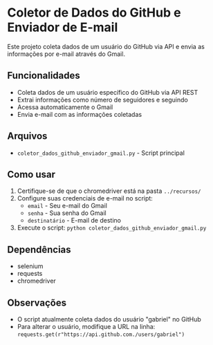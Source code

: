 # Coletor de Dados do GitHub e Enviador de E-mail

Este projeto coleta dados de um usuário do GitHub via API e envia as informações por e-mail através do Gmail.

## Funcionalidades

- Coleta dados de um usuário específico do GitHub via API REST
- Extrai informações como número de seguidores e seguindo
- Acessa automaticamente o Gmail
- Envia e-mail com as informações coletadas

## Arquivos

- `coletor_dados_github_enviador_gmail.py` - Script principal

## Como usar

1. Certifique-se de que o chromedriver está na pasta `../recursos/`
2. Configure suas credenciais de e-mail no script:
   - `email` - Seu e-mail do Gmail
   - `senha` - Sua senha do Gmail
   - `destinatário` - E-mail de destino
3. Execute o script: `python coletor_dados_github_enviador_gmail.py`

## Dependências

- selenium
- requests
- chromedriver

## Observações

- O script atualmente coleta dados do usuário "gabriel" no GitHub
- Para alterar o usuário, modifique a URL na linha: `requests.get(r"https://api.github.com./users/gabriel")` 